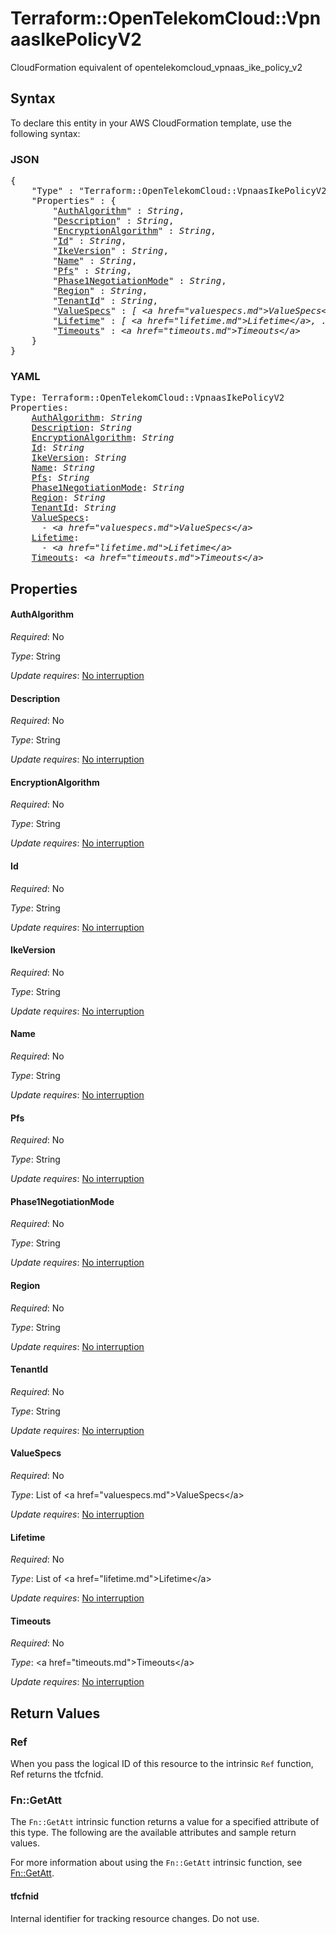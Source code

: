 # Terraform::OpenTelekomCloud::VpnaasIkePolicyV2

CloudFormation equivalent of opentelekomcloud_vpnaas_ike_policy_v2

## Syntax

To declare this entity in your AWS CloudFormation template, use the following syntax:

### JSON

<pre>
{
    "Type" : "Terraform::OpenTelekomCloud::VpnaasIkePolicyV2",
    "Properties" : {
        "<a href="#authalgorithm" title="AuthAlgorithm">AuthAlgorithm</a>" : <i>String</i>,
        "<a href="#description" title="Description">Description</a>" : <i>String</i>,
        "<a href="#encryptionalgorithm" title="EncryptionAlgorithm">EncryptionAlgorithm</a>" : <i>String</i>,
        "<a href="#id" title="Id">Id</a>" : <i>String</i>,
        "<a href="#ikeversion" title="IkeVersion">IkeVersion</a>" : <i>String</i>,
        "<a href="#name" title="Name">Name</a>" : <i>String</i>,
        "<a href="#pfs" title="Pfs">Pfs</a>" : <i>String</i>,
        "<a href="#phase1negotiationmode" title="Phase1NegotiationMode">Phase1NegotiationMode</a>" : <i>String</i>,
        "<a href="#region" title="Region">Region</a>" : <i>String</i>,
        "<a href="#tenantid" title="TenantId">TenantId</a>" : <i>String</i>,
        "<a href="#valuespecs" title="ValueSpecs">ValueSpecs</a>" : <i>[ &lt;a href=&#34;valuespecs.md&#34;&gt;ValueSpecs&lt;/a&gt;, ... ]</i>,
        "<a href="#lifetime" title="Lifetime">Lifetime</a>" : <i>[ &lt;a href=&#34;lifetime.md&#34;&gt;Lifetime&lt;/a&gt;, ... ]</i>,
        "<a href="#timeouts" title="Timeouts">Timeouts</a>" : <i>&lt;a href=&#34;timeouts.md&#34;&gt;Timeouts&lt;/a&gt;</i>
    }
}
</pre>

### YAML

<pre>
Type: Terraform::OpenTelekomCloud::VpnaasIkePolicyV2
Properties:
    <a href="#authalgorithm" title="AuthAlgorithm">AuthAlgorithm</a>: <i>String</i>
    <a href="#description" title="Description">Description</a>: <i>String</i>
    <a href="#encryptionalgorithm" title="EncryptionAlgorithm">EncryptionAlgorithm</a>: <i>String</i>
    <a href="#id" title="Id">Id</a>: <i>String</i>
    <a href="#ikeversion" title="IkeVersion">IkeVersion</a>: <i>String</i>
    <a href="#name" title="Name">Name</a>: <i>String</i>
    <a href="#pfs" title="Pfs">Pfs</a>: <i>String</i>
    <a href="#phase1negotiationmode" title="Phase1NegotiationMode">Phase1NegotiationMode</a>: <i>String</i>
    <a href="#region" title="Region">Region</a>: <i>String</i>
    <a href="#tenantid" title="TenantId">TenantId</a>: <i>String</i>
    <a href="#valuespecs" title="ValueSpecs">ValueSpecs</a>: <i>
      - &lt;a href=&#34;valuespecs.md&#34;&gt;ValueSpecs&lt;/a&gt;</i>
    <a href="#lifetime" title="Lifetime">Lifetime</a>: <i>
      - &lt;a href=&#34;lifetime.md&#34;&gt;Lifetime&lt;/a&gt;</i>
    <a href="#timeouts" title="Timeouts">Timeouts</a>: <i>&lt;a href=&#34;timeouts.md&#34;&gt;Timeouts&lt;/a&gt;</i>
</pre>

## Properties

#### AuthAlgorithm

_Required_: No

_Type_: String

_Update requires_: [No interruption](https://docs.aws.amazon.com/AWSCloudFormation/latest/UserGuide/using-cfn-updating-stacks-update-behaviors.html#update-no-interrupt)

#### Description

_Required_: No

_Type_: String

_Update requires_: [No interruption](https://docs.aws.amazon.com/AWSCloudFormation/latest/UserGuide/using-cfn-updating-stacks-update-behaviors.html#update-no-interrupt)

#### EncryptionAlgorithm

_Required_: No

_Type_: String

_Update requires_: [No interruption](https://docs.aws.amazon.com/AWSCloudFormation/latest/UserGuide/using-cfn-updating-stacks-update-behaviors.html#update-no-interrupt)

#### Id

_Required_: No

_Type_: String

_Update requires_: [No interruption](https://docs.aws.amazon.com/AWSCloudFormation/latest/UserGuide/using-cfn-updating-stacks-update-behaviors.html#update-no-interrupt)

#### IkeVersion

_Required_: No

_Type_: String

_Update requires_: [No interruption](https://docs.aws.amazon.com/AWSCloudFormation/latest/UserGuide/using-cfn-updating-stacks-update-behaviors.html#update-no-interrupt)

#### Name

_Required_: No

_Type_: String

_Update requires_: [No interruption](https://docs.aws.amazon.com/AWSCloudFormation/latest/UserGuide/using-cfn-updating-stacks-update-behaviors.html#update-no-interrupt)

#### Pfs

_Required_: No

_Type_: String

_Update requires_: [No interruption](https://docs.aws.amazon.com/AWSCloudFormation/latest/UserGuide/using-cfn-updating-stacks-update-behaviors.html#update-no-interrupt)

#### Phase1NegotiationMode

_Required_: No

_Type_: String

_Update requires_: [No interruption](https://docs.aws.amazon.com/AWSCloudFormation/latest/UserGuide/using-cfn-updating-stacks-update-behaviors.html#update-no-interrupt)

#### Region

_Required_: No

_Type_: String

_Update requires_: [No interruption](https://docs.aws.amazon.com/AWSCloudFormation/latest/UserGuide/using-cfn-updating-stacks-update-behaviors.html#update-no-interrupt)

#### TenantId

_Required_: No

_Type_: String

_Update requires_: [No interruption](https://docs.aws.amazon.com/AWSCloudFormation/latest/UserGuide/using-cfn-updating-stacks-update-behaviors.html#update-no-interrupt)

#### ValueSpecs

_Required_: No

_Type_: List of &lt;a href=&#34;valuespecs.md&#34;&gt;ValueSpecs&lt;/a&gt;

_Update requires_: [No interruption](https://docs.aws.amazon.com/AWSCloudFormation/latest/UserGuide/using-cfn-updating-stacks-update-behaviors.html#update-no-interrupt)

#### Lifetime

_Required_: No

_Type_: List of &lt;a href=&#34;lifetime.md&#34;&gt;Lifetime&lt;/a&gt;

_Update requires_: [No interruption](https://docs.aws.amazon.com/AWSCloudFormation/latest/UserGuide/using-cfn-updating-stacks-update-behaviors.html#update-no-interrupt)

#### Timeouts

_Required_: No

_Type_: &lt;a href=&#34;timeouts.md&#34;&gt;Timeouts&lt;/a&gt;

_Update requires_: [No interruption](https://docs.aws.amazon.com/AWSCloudFormation/latest/UserGuide/using-cfn-updating-stacks-update-behaviors.html#update-no-interrupt)

## Return Values

### Ref

When you pass the logical ID of this resource to the intrinsic `Ref` function, Ref returns the tfcfnid.

### Fn::GetAtt

The `Fn::GetAtt` intrinsic function returns a value for a specified attribute of this type. The following are the available attributes and sample return values.

For more information about using the `Fn::GetAtt` intrinsic function, see [Fn::GetAtt](https://docs.aws.amazon.com/AWSCloudFormation/latest/UserGuide/intrinsic-function-reference-getatt.html).

#### tfcfnid

Internal identifier for tracking resource changes. Do not use.

